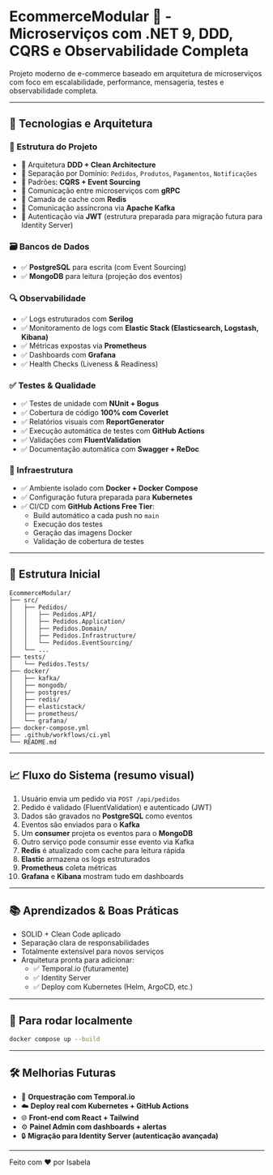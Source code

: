 
# EcommerceModular 🛒 - Microserviços com .NET 9, DDD, CQRS e Observabilidade Completa

Projeto moderno de e-commerce baseado em arquitetura de microserviços com foco em escalabilidade, performance, mensageria, testes e observabilidade completa.

---

## 🚀 Tecnologias e Arquitetura

### 🧱 Estrutura do Projeto
- 🔹 Arquitetura **DDD + Clean Architecture**
- 🔹 Separação por Domínio: `Pedidos`, `Produtos`, `Pagamentos`, `Notificações`
- 🔹 Padrões: **CQRS + Event Sourcing**
- 🔹 Comunicação entre microserviços com **gRPC**
- 🔹 Camada de cache com **Redis**
- 🔹 Comunicação assíncrona via **Apache Kafka**
- 🔹 Autenticação via **JWT** (estrutura preparada para migração futura para Identity Server)

### 🗃️ Bancos de Dados
- ✅ **PostgreSQL** para escrita (com Event Sourcing)
- ✅ **MongoDB** para leitura (projeção dos eventos)

### 🔍 Observabilidade
- ✅ Logs estruturados com **Serilog**
- ✅ Monitoramento de logs com **Elastic Stack (Elasticsearch, Logstash, Kibana)**
- ✅ Métricas expostas via **Prometheus**
- ✅ Dashboards com **Grafana**
- ✅ Health Checks (Liveness & Readiness)

### ✅ Testes & Qualidade
- ✅ Testes de unidade com **NUnit + Bogus**
- ✅ Cobertura de código **100% com Coverlet**
- ✅ Relatórios visuais com **ReportGenerator**
- ✅ Execução automática de testes com **GitHub Actions**
- ✅ Validações com **FluentValidation**
- ✅ Documentação automática com **Swagger + ReDoc**

### 🐳 Infraestrutura
- ✅ Ambiente isolado com **Docker + Docker Compose**
- ✅ Configuração futura preparada para **Kubernetes**
- ✅ CI/CD com **GitHub Actions Free Tier**:
  - Build automático a cada push no `main`
  - Execução dos testes
  - Geração das imagens Docker
  - Validação de cobertura de testes

---

## 📂 Estrutura Inicial
```
EcommerceModular/
├── src/
│   ├── Pedidos/
│   │   ├── Pedidos.API/
│   │   ├── Pedidos.Application/
│   │   ├── Pedidos.Domain/
│   │   ├── Pedidos.Infrastructure/
│   │   └── Pedidos.EventSourcing/
│   └── ...
├── tests/
│   └── Pedidos.Tests/
├── docker/
│   ├── kafka/
│   ├── mongodb/
│   ├── postgres/
│   ├── redis/
│   ├── elasticstack/
│   ├── prometheus/
│   └── grafana/
├── docker-compose.yml
├── .github/workflows/ci.yml
└── README.md
```

---

## 📈 Fluxo do Sistema (resumo visual)

1. Usuário envia um pedido via `POST /api/pedidos`
2. Pedido é validado (FluentValidation) e autenticado (JWT)
3. Dados são gravados no **PostgreSQL** como eventos
4. Eventos são enviados para o **Kafka**
5. Um **consumer** projeta os eventos para o **MongoDB**
6. Outro serviço pode consumir esse evento via Kafka
7. **Redis** é atualizado com cache para leitura rápida
8. **Elastic** armazena os logs estruturados
9. **Prometheus** coleta métricas
10. **Grafana** e **Kibana** mostram tudo em dashboards

---

## 📚 Aprendizados & Boas Práticas

- SOLID + Clean Code aplicado
- Separação clara de responsabilidades
- Totalmente extensível para novos serviços
- Arquitetura pronta para adicionar:
  - ✅ Temporal.io (futuramente)
  - ✅ Identity Server
  - ✅ Deploy com Kubernetes (Helm, ArgoCD, etc.)

---

## 🧪 Para rodar localmente
```bash
docker compose up --build
```

---

## 🛠️ Melhorias Futuras
- 🔁 **Orquestração com Temporal.io**
- ☁️ **Deploy real com Kubernetes + GitHub Actions**
- 🌐 **Front-end com React + Tailwind**
- ⚙️ **Painel Admin com dashboards + alertas**
- 🔒 **Migração para Identity Server (autenticação avançada)**

---

Feito com ❤️ por Isabela
